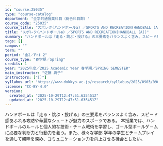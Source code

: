 ```yaml
---
id: "course:25035"
type: "course-catalog"
department: "全学共通授業科目（総合科目群）"
course_code: "25035"
course_title: "スポレク(ハンドボールa) ／SPORTS AND RECREATION(HANDBALL (A))"
title: "スポレク(ハンドボールa) ／SPORTS AND RECREATION(HANDBALL (A))"
summary: "ハンドボ－ルは『走る・跳ぶ・投げる』の三要素をバランスよく含み、スピ－ド感あふれる攻防や華麗なシュ－トが魅力のスポ－ツである。 本授業では、ハンドボ－ルのル－ルと個人的な技術・チ－ム戦術を学習し、ゴ－ル型ボ－ルゲ－ムに必要な判断力と行動力を…"
tags: []
campus: ""
term: ""
period: "金2／Fri 2"
course_type: "春学期／Spring"
credits: 1
year: "2025年度／2025 Academic Year 春学期／SPRING SEMESTER"
main_instructor: "佐藤 典子"
instructors: ["[]"]
syllabus_url: "https://www.dokkyo.ac.jp/research/syllabus/2025/0903/0903_25035_ja_JP.html"
license: "CC-BY-4.0"
version:
  created_at: "2025-10-29T12:47:51.635451Z"
  updated_at: "2025-10-29T12:47:51.635451Z"
---
```

ハンドボ－ルは『走る・跳ぶ・投げる』の三要素をバランスよく含み、スピ－ド感あふれる攻防や華麗なシュ－トが魅力のスポ－ツである。 本授業では、ハンドボ－ルのル－ルと個人的な技術・チ－ム戦術を学習し、ゴ－ル型ボ－ルゲ－ムに必要な判断力と行動力を養う。また、様々な学部.学年の学生とチ－ムプレイを通して親睦を深め、コミュニケ－ション力を向上させる機会としたい。
